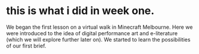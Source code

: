 # this is what i did in week one.

We began the first lesson on a virtual walk in Minecraft Melbourne. Here we were introduced to the idea of digital performance art and e-literature (which we will explore further later on). We started to learn the possibilities of our first brief. 
